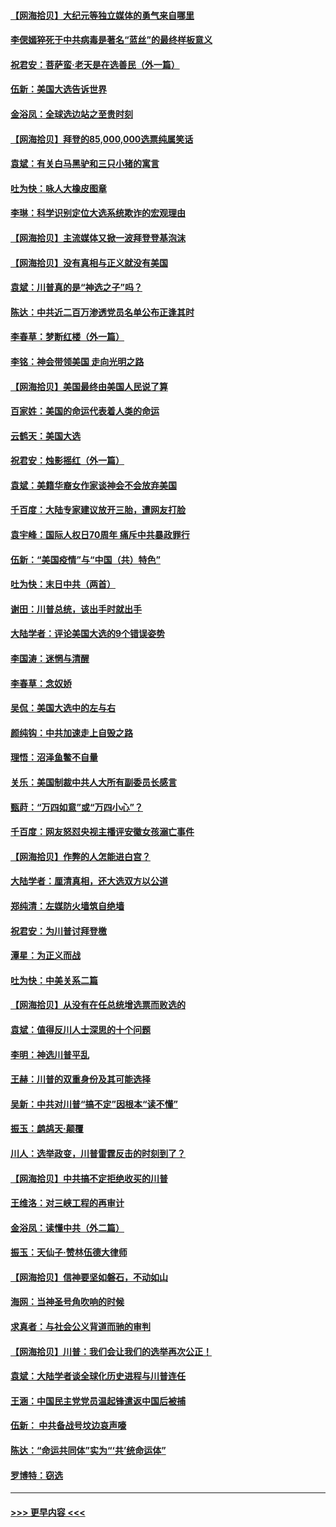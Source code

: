 #### [【网海拾贝】大纪元等独立媒体的勇气来自哪里](../pages/nsc993/n12629961.md?t=12190251) 
#### [李偲嫣猝死于中共病毒是著名“蓝丝”的最终样板意义](../pages/nsc993/n12628812.md?t=12190251) 
#### [祝君安：菩萨蛮·老天是在选善民（外一篇）](../pages/nsc993/n12628793.md?t=12190251) 
#### [伍新：美国大选告诉世界](../pages/nsc993/n12628768.md?t=12190251) 
#### [金浴凤：全球选边站之至贵时刻](../pages/nsc993/n12627318.md?t=12190251) 
#### [【网海拾贝】拜登的85,000,000选票纯属笑话](../pages/nsc993/n12626569.md?t=12190251) 
#### [袁斌：有关白马黑驴和三只小猪的寓言](../pages/nsc993/n12626198.md?t=12190251) 
#### [吐为快：咏人大橡皮图章](../pages/nsc993/n12624470.md?t=12190251) 
#### [李琳：科学识别定位大选系统欺诈的宏观理由](../pages/nsc993/n12624340.md?t=12190251) 
#### [【网海拾贝】主流媒体又掀一波拜登登基泡沫](../pages/nsc993/n12624000.md?t=12190251) 
#### [【网海拾贝】没有真相与正义就没有美国](../pages/nsc993/n12621885.md?t=12190251) 
#### [袁斌：川普真的是“神选之子”吗？](../pages/nsc993/n12621749.md?t=12190251) 
#### [陈达：中共近二百万渗透党员名单公布正逢其时](../pages/nsc993/n12620870.md?t=12190251) 
#### [李春草：梦断红楼（外一篇）](../pages/nsc993/n12619122.md?t=12190251) 
#### [李铭：神会带领美国 走向光明之路](../pages/nsc993/n12618584.md?t=12190251) 
#### [【网海拾贝】美国最终由美国人民说了算](../pages/nsc993/n12617255.md?t=12190251) 
#### [百家姓：美国的命运代表着人类的命运](../pages/nsc993/n12615838.md?t=12190251) 
#### [云鹤天：美国大选](../pages/nsc993/n12615994.md?t=12190251) 
#### [祝君安：烛影摇红（外一篇）](../pages/nsc993/n12615975.md?t=12190251) 
#### [袁斌：美籍华裔女作家谈神会不会放弃美国](../pages/nsc993/n12615263.md?t=12190251) 
#### [千百度：大陆专家建议放开三胎，遭网友打脸](../pages/nsc993/n12614456.md?t=12190251) 
#### [袁宇峰：国际人权日70周年 痛斥中共暴政罪行](../pages/nsc993/n12611965.md?t=12190251) 
#### [伍新：“美国疫情”与“中国（共）特色”](../pages/nsc993/n12611463.md?t=12190251) 
#### [吐为快：末日中共（两首）](../pages/nsc993/n12611461.md?t=12190251) 
#### [谢田：川普总统，该出手时就出手](../pages/nsc993/n12610905.md?t=12190251) 
#### [大陆学者：评论美国大选的9个错误姿势](../pages/nsc993/n12609586.md?t=12190251) 
#### [李国涛：迷惘与清醒](../pages/nsc993/n12607532.md?t=12190251) 
#### [李春草：念奴娇](../pages/nsc993/n12607083.md?t=12190251) 
#### [吴侃：美国大选中的左与右](../pages/nsc993/n12607054.md?t=12190251) 
#### [颜纯钩：中共加速走上自毁之路](../pages/nsc993/n12606473.md?t=12190251) 
#### [理悟：沼泽鱼鳖不自量](../pages/nsc993/n12606454.md?t=12190251) 
#### [关乐：美国制裁中共人大所有副委员长感言](../pages/nsc993/n12606442.md?t=12190251) 
#### [甄莳：“万四如意”或“万四小心”？](../pages/nsc993/n12606091.md?t=12190251) 
#### [千百度：网友怒怼央视主播评安徽女孩溺亡事件](../pages/nsc993/n12605370.md?t=12190251) 
#### [【网海拾贝】作弊的人怎能进白宫？](../pages/nsc993/n12603546.md?t=12190251) 
#### [大陆学者：厘清真相，还大选双方以公道](../pages/nsc993/n12603475.md?t=12190251) 
#### [郑纯清：左媒防火墙筑自绝墙](../pages/nsc993/n12602226.md?t=12190251) 
#### [祝君安：为川普讨拜登檄](../pages/nsc993/n12602199.md?t=12190251) 
#### [潭星：为正义而战](../pages/nsc993/n12600926.md?t=12190251) 
#### [吐为快：中美关系二篇](../pages/nsc993/n12600908.md?t=12190251) 
#### [【网海拾贝】从没有在任总统增选票而败选的](../pages/nsc993/n12600435.md?t=12190251) 
#### [袁斌：值得反川人士深思的十个问题](../pages/nsc993/n12600332.md?t=12190251) 
#### [李明：神选川普平乱](../pages/nsc993/n12599751.md?t=12190251) 
#### [王赫：川普的双重身份及其可能选择](../pages/nsc993/n12599723.md?t=12190251) 
#### [吴新：中共对川普“搞不定”因根本“读不懂”](../pages/nsc993/n12599502.md?t=12190251) 
#### [振玉：鹧鸪天‧颠覆](../pages/nsc993/n12599494.md?t=12190251) 
#### [川人：选举政变，川普雷霆反击的时刻到了？](../pages/nsc993/n12599291.md?t=12190251) 
#### [【网海拾贝】中共搞不定拒绝收买的川普](../pages/nsc993/n12598955.md?t=12190251) 
#### [王维洛：对三峡工程的再审计](../pages/nsc993/n12598436.md?t=12190251) 
#### [金浴凤：读懂中共（外二篇）](../pages/nsc993/n12597943.md?t=12190251) 
#### [振玉：天仙子‧赞林伍德大律师](../pages/nsc993/n12597929.md?t=12190251) 
#### [【网海拾贝】信神要坚如磐石，不动如山](../pages/nsc993/n12597901.md?t=12190251) 
#### [海网：当神圣号角吹响的时候](../pages/nsc993/n12595891.md?t=12190251) 
#### [求真者：与社会公义背道而驰的审判](../pages/nsc993/n12595868.md?t=12190251) 
#### [【网海拾贝】川普：我们会让我们的选举再次公正！](../pages/nsc993/n12594930.md?t=12190251) 
#### [袁斌：大陆学者谈全球化历史进程与川普连任](../pages/nsc993/n12594690.md?t=12190251) 
#### [王涵：中国民主党党员温起锋遣返中国后被捕](../pages/nsc993/n12594540.md?t=12190251) 
#### [伍新： 中共备战号坟边哀声嚎](../pages/nsc993/n12593086.md?t=12190251) 
#### [陈达：“命运共同体”实为“‘共’统命运体”](../pages/nsc993/n12590865.md?t=12190251) 
#### [罗博特：窃选](../pages/nsc993/n12590619.md?t=12190251) 

----
#### [ >>> 更早内容 <<< ](../indexes/nsc993-earlier.md)
